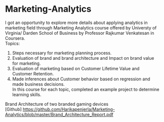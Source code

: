 # Marketing-Analytics
I got an opportunity to explore more details about applying analytics in marketing field through Marketing Analytics course offered by Universty of Virginia/ Darden School of Business by Professor Rajkumar Venkatesan in Coursera.<br />
Topics:<br />
1. Steps necessary for marketing planning process.<br />
2. Evaluation of brand and brand architecture and Impact on brand value for marketing.<br />
3. Evaluation of marketing based on Customer Lifetime Value and Customer Retention.<br />
4. Made inferences about Customer behavior based on regression and made business decisions.<br />
In this course for each topic, completed an example project to determine learning skills.<br />

Brand Architecture of two branded gaming devices <br />
[Github] https://github.com/Harikapenjerla/Marketing-Analytics/blob/master/Brand_Architecture_Report.pdf
